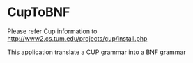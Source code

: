 # CupToBNF

Please refer Cup information to <a>http://www2.cs.tum.edu/projects/cup/install.php</a>

This application translate a CUP grammar into a BNF grammar
